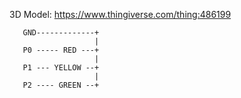 
3D Model: https://www.thingiverse.com/thing:486199


```
   GND-------------+
                   |
   P0 ----- RED ---+
                   |
   P1 --- YELLOW --+
                   |
   P2 ---- GREEN --+
```